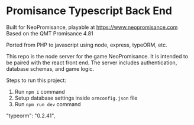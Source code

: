 # Promisance Typescript Back End

Built for NeoPromisance, playable at https://www.neopromisance.com
Based on the QMT Promisance 4.81

Ported from PHP to javascript using node, express, typeORM, etc.

This repo is the node server for the game NeoPromisance. It is intended to be paired with the react front end.
The server includes authentication, database schemas, and game logic.

Steps to run this project:

1. Run `npm i` command
2. Setup database settings inside `ormconfig.json` file
3. Run `npm run dev` command

"typeorm": "0.2.41",

